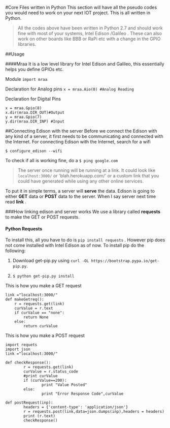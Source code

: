 #Core Files written in Python
This section will have all the pseudo codes you would need to work on your next IOT project. This is all written in Python.

>All the codes above have been written in Python 2.7 and should work fine with most of your systems, Intel Edison /Galileo . These can also work on other boards like BBB or RaPi etc with a change in the GPIO libraries.

##Usage

####Mraa 
It is a low level library for Intel Edison and Galileo, this essentially helps you define GPIOs etc. 

Module `import mraa`

Declaration for Analog pins `x = mraa.Aio(0) #Analog Reading`

Declaration for Digital Pins 
```
x = mraa.Gpio(8)
x.dir(mraa.DIR_OUT)#Output
y = mraa.Gpio(7)
y.dir(mraa.DIR_INP) #Input
```

##Connecting Edison with the server
Before we connect the Edison with any kind of a server, it first needs to be communicating and connected with the Internet.
For connecting Edison with the Internet, search for a wifi 

`$ configure_edison --wifi`

To check if all is working fine, do a `$ ping google.com` 

>The server once running will be running at a link. It could look like 
`localhost:3000/` or 'blah.herokuapp.com/' or a custom link that you could have generated while using any other online services. 

To put it in simple terms, a server will <b>serve</b> the data. Edison is going to either <b>GET</b> data or <b>POST</b> data to the server.
When I say server next time read <b>link</b> .

###How linking edison and server works 
We use a library called <b>requests</b> to make the GET or POST requests.
#### Python Requests
To install this, all you have to do is `pip install requests` . However pip does not come installed with Intel Edison as of now.
To install pip do the following:

1. Download get-pip.py using `curl -OL https://bootstrap.pypa.io/get-pip.py`.

2. `$ python get-pip.py install`

This is how you make a GET request
``` import requests 
link ="localhost:3000/"
def makeGetreq():
    r = requests.get(link)
    curValue = r.text
    if curValue == "none":
        return None
    else:
        return curValue 
```

This is how you make a POST request
``` 
import requets
import json
link ="localhost:3000/"

def checkResponse():
        r = requests.get(link)
        curValue = r.status_code
        #print curValue
        if (curValue==200):
                print "Value Posted"
        else:
                print "Error Response Code",curValue

def postRequest(inp):
        headers = {'content-type': 'application/json'}         
        r = requests.post(link,data=json.dumps(inp),headers = headers) 
        print (r.text)
        checkResponse()
        
```
